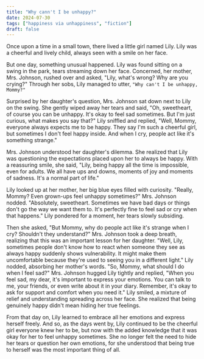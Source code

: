 ```yaml
---
title: "Why cann't I be unhappy?"
date: 2024-07-30
tags: ["happiness via unhappiness", "fiction"]
draft: false
---
```

Once upon a time in a small town, there lived a little girl named Lily. Lily was a cheerful and lively child, always seen with a smile on her face. 

But one day, something unusual happened. Lily was found sitting on a swing in the park, tears streaming down her face. Concerned, her mother, Mrs. Johnson, rushed over and asked, "Lily, what's wrong? Why are you crying?" Through her sobs, Lily managed to utter, ``"Why can't I be unhappy, Mommy?"`` 

Surprised by her daughter's question, Mrs. Johnson sat down next to Lily on the swing. She gently wiped away her tears and said, "Oh, sweetheart, of course you can be unhappy. It's okay to feel sad sometimes. But I'm just curious, what makes you say that?" Lily sniffled and replied, "Well, Mommy, everyone always expects me to be happy. They say I'm such a cheerful girl, but sometimes I don't feel happy inside. And when I cry, people act like it's something strange." 

Mrs. Johnson understood her daughter's dilemma. She realized that Lily was questioning the expectations placed upon her to always be happy. With a reassuring smile, she said, "Lily, being happy all the time is impossible, even for adults. We all have ups and downs, moments of joy and moments of sadness. It's a normal part of life." 

Lily looked up at her mother, her big blue eyes filled with curiosity. "Really, Mommy? Even grown-ups feel unhappy sometimes?" Mrs. Johnson nodded. "Absolutely, sweetheart. Sometimes we have bad days or things don't go the way we want them to. It's perfectly fine to feel sad or cry when that happens." Lily pondered for a moment, her tears slowly subsiding. 

Then she asked, "But Mommy, why do people act like it's strange when I cry? Shouldn't they understand?" Mrs. Johnson took a deep breath, realizing that this was an important lesson for her daughter. "Well, Lily, sometimes people don't know how to react when someone they see as always happy suddenly shows vulnerability. It might make them uncomfortable because they're used to seeing you in a different light." Lily nodded, absorbing her mother's words. "So, Mommy, what should I do when I feel sad?" Mrs. Johnson hugged Lily tightly and replied, "When you feel sad, my dear, it's important to express your emotions. You can talk to me, your friends, or even write about it in your diary. Remember, it's okay to ask for support and comfort when you need it." Lily smiled, a mixture of relief and understanding spreading across her face. She realized that being genuinely happy didn't mean hiding her true feelings. 

From that day on, Lily learned to embrace all her emotions and express herself freely. And so, as the days went by, Lily continued to be the cheerful girl everyone knew her to be, but now with the added knowledge that it was okay for her to feel unhappy sometimes. She no longer felt the need to hide her tears or question her own emotions, for she understood that being true to herself was the most important thing of all.